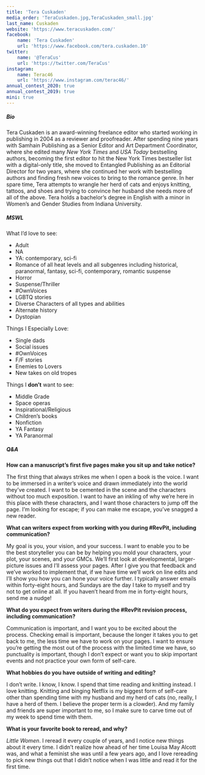 ```yaml
---
title: 'Tera Cuskaden'
media_order: 'TeraCuskaden.jpg,TeraCuskaden_small.jpg'
last_name: Cuskaden
website: 'https://www.teracuskaden.com/'
facebook:
    name: 'Tera Cuskaden'
    url: 'https://www.facebook.com/tera.cuskaden.10'
twitter:
    name: '@TeraCus'
    url: 'https://twitter.com/TeraCus'
instagram:
    name: Terac46
    url: 'https://www.instagram.com/terac46/'
annual_contest_2020: true
annual_contest_2019: true
mini: true
---
```


##### Bio

Tera Cuskaden is an award-winning freelance editor who started working in publishing in 2004 as a reviewer and proofreader. After spending nine years with Samhain Publishing as a Senior Editor and Art Department Coordinator, where she edited many _New York Times_ and _USA Today_ bestselling authors, becoming the first editor to hit the New York Times bestseller list with a digital-only title, she moved to Entangled Publishing as an Editorial Director for two years, where she continued her work with bestselling authors and finding fresh new voices to bring to the romance genre. In her spare time, Tera attempts to wrangle her herd of cats and enjoys knitting, tattoos, and shoes and trying to convince her husband she needs more of all of the above. Tera holds a bachelor’s degree in English with a minor in Women’s and Gender Studies from Indiana University.

##### MSWL

What I’d love to see:
 * Adult
 * NA
 * YA: contemporary, sci-fi
 * Romance of all heat levels and all subgenres including historical, paranormal, fantasy, sci-fi, contemporary, romantic suspense
 * Horror
 * Suspense/Thriller
 * \#OwnVoices
 * LGBTQ stories
 * Diverse Characters of all types and abilities
 * Alternate history
 * Dystopian

Things I Especially Love:
 * Single dads
 * Social issues
 * \#OwnVoices
 * F/F stories
 * Enemies to Lovers
 * New takes on old tropes

Things I **don’t** want to see:
 * Middle Grade
 * Space operas
 * Inspirational/Religious
 * Children’s books
 * Nonfiction
 * YA Fantasy
 * YA Paranormal

##### Q&A

**How can a manuscript’s first five pages make you sit up and take notice?**

The first thing that always strikes me when I open a book is the voice. I want to be immersed in a writer’s voice and drawn immediately into the world they’ve created. I want to be cemented in the scene and the characters without too much exposition. I want to have an inkling of why we’re here in this place with these characters, and I want those characters to jump off the page. I’m looking for escape; if you can make me escape, you’ve snagged a new reader. 

**What can writers expect from working with you during #RevPit, including communication?**

My goal is you, your vision, and your success. I want to enable you to be the best storyteller you can be by helping you mold your characters, your plot, your scenes, and your GMCs. We’ll first look at developmental, larger-picture issues and I’ll assess your pages. After I give you that feedback and we’ve worked to implement that, if we have time we’ll work on line edits and I’ll show you how you can hone your voice further. I typically answer emails within forty-eight hours, and Sundays are the day I take to myself and try not to get online at all. If you haven’t heard from me in forty-eight hours, send me a nudge!

**What do you expect from writers during the #RevPit revision process, including communication?**

Communication is important, and I want you to be excited about the process. Checking email is important, because the longer it takes you to get back to me, the less time we have to work on your pages. I want to ensure you’re getting the most out of the process with the limited time we have, so punctuality is important, though I don’t expect or want you to skip important events and not practice your own form of self-care.

**What hobbies do you have outside of writing and editing?**

I don’t write. I know, I know. I spend that time reading and knitting instead. I love knitting. Knitting and binging Netflix is my biggest form of self-care other than spending time with my husband and my herd of cats (no, really, I have a herd of them. I believe the proper term is a clowder). And my family and friends are super important to me, so I make sure to carve time out of my week to spend time with them.

**What is your favorite book to reread, and why?**

_Little Women_. I reread it every couple of years, and I notice new things about it every time. I didn’t realize how ahead of her time Louisa May Alcott was, and what a feminist she was until a few years ago, and I love rereading to pick new things out that I didn’t notice when I was little and read it for the first time. 